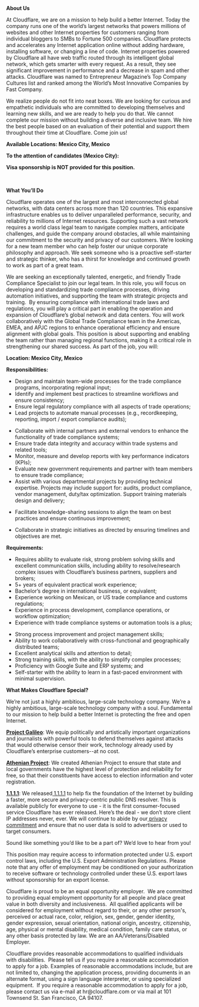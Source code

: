 <div class="content-intro">
	<div><strong>About Us</strong></div>
	<div>
		<p>At Cloudflare, we are on a mission to help build a better Internet. Today the company runs one of the world’s largest networks that powers millions of websites and other Internet properties for customers ranging from individual bloggers to SMBs to Fortune 500 companies. Cloudflare protects and accelerates any Internet application online without adding hardware, installing software, or changing a line of code. Internet properties powered by Cloudflare all have web traffic routed through its intelligent global network, which gets smarter with every request. As a result, they see significant improvement in performance and a decrease in spam and other attacks. Cloudflare was named to Entrepreneur Magazine’s Top Company Cultures list and ranked among the World’s Most Innovative Companies by Fast Company.&nbsp;</p>
		<p><span style="font-weight: 400;">We realize people do not fit into neat boxes. We are looking for curious and empathetic individuals who are committed to developing themselves and learning new skills, and we are ready to help you do that. We cannot complete our mission without building a diverse and inclusive team. We hire the best people based on an evaluation of their potential and support them throughout their time at Cloudflare. Come join us!&nbsp;</span></p>
	</div>
</div>
<p><strong>Available Locations: Mexico City, Mexico</strong></p>
<p><strong>To the attention of candidates (Mexico City):&nbsp;</strong></p>
<p><strong>Visa sponsorship is NOT provided for this position</strong><strong>.</strong></p>
<p>&nbsp;</p>
<p><strong>What You’ll Do</strong></p>
<p>Cloudflare operates one of the largest and most interconnected global networks, with data centers across more than 120 countries. This expansive infrastructure enables us to deliver unparalleled performance, security, and reliability to millions of Internet resources. Supporting such a vast network requires a world class legal team to navigate complex matters, anticipate challenges, and guide the company around obstacles, all while maintaining our commitment to the security and privacy of our customers. We’re looking for a new team member who can help foster our unique corporate philosophy and approach. We seek someone who is a proactive self-starter and strategic thinker, who has a thirst for knowledge and continued growth to work as part of a great team.</p>
<p>We are seeking an exceptionally talented, energetic, and friendly Trade Compliance Specialist to join our legal team. In this role, you will focus on developing and standardizing trade compliance processes, driving automation initiatives, and supporting the team with strategic projects and training.&nbsp; By ensuring compliance with international trade laws and regulations, you will play a critical part in enabling the operation and expansion of Cloudflare’s global network and data centers. You will work collaboratively with the Global Trade Compliance team in the Americas, EMEA, and APJC regions to enhance operational efficiency and ensure alignment with global goals. This position is about supporting and enabling the team rather than managing regional functions, making it a critical role in strengthening our shared success. As part of the job, you will:&nbsp;</p>
<p><strong>Location: Mexico City, Mexico</strong></p>
<p><strong>Responsibilities:</strong></p>
<ul>
	<li>Design and maintain team-wide processes for the trade compliance programs, incorporating regional input;</li>
	<li>Identify and implement best practices to streamline workflows and ensure consistency;</li>
	<li>Ensure legal regulatory compliance with all aspects of trade operations;</li>
	<li>Lead projects to automate manual processes (e.g., recordkeeping, reporting, import / export compliance audits);</li>
</ul>
<ul>
	<li>Collaborate with internal partners and external vendors to enhance the functionality of trade compliance systems;</li>
	<li>Ensure trade data integrity and accuracy within trade systems and related tools;</li>
	<li>Monitor, measure and develop reports with key performance indicators (KPIs);</li>
	<li>Evaluate new government requirements and partner with team members to ensure trade compliance;</li>
	<li>Assist with various departmental projects by providing technical expertise. Projects may include support for: audits, product compliance, vendor management, duty/tax optimization. Support training materials design and delivery;</li>
</ul>
<ul>
	<li>Facilitate knowledge-sharing sessions to align the team on best practices and ensure continuous improvement;</li>
</ul>
<ul>
	<li>Collaborate in strategic initiatives as directed by ensuring timelines and objectives are met.</li>
</ul>
<p><strong>Requirements:</strong></p>
<ul>
	<li>Requires ability to evaluate risk, strong problem solving skills and excellent communication skills, including ability to resolve/research complex issues with Cloudflare’s business partners, suppliers and brokers;</li>
	<li>5+ years of equivalent practical work experience;</li>
	<li>Bachelor’s degree in international business, or equivalent;&nbsp;</li>
	<li>Experience working on Mexican, or US trade compliance and customs regulations;</li>
	<li>Experience in process development, compliance operations, or workflow optimization;</li>
	<li>Experience with trade compliance systems or automation tools is a plus;</li>
</ul>
<ul>
	<li>Strong process improvement and project management skills;</li>
	<li>Ability to work collaboratively with cross-functional and geographically distributed teams;</li>
	<li>Excellent analytical skills and attention to detail;</li>
	<li>Strong training skills, with the ability to simplify complex processes;&nbsp;</li>
	<li>Proficiency with Google Suite and ERP systems; and</li>
	<li>Self-starter with the ability to learn in a fast-paced environment with minimal supervision.</li>
</ul>
<div class="content-conclusion">
	<p><strong>What Makes Cloudflare Special?</strong></p>
	<p><span style="font-weight: 400;">We’re not just a highly ambitious, large-scale technology company. We’re a highly ambitious, large-scale technology company with a soul. Fundamental to our mission to help build a better Internet is protecting the free and open Internet.</span></p>
	<p><a href="https://blog.cloudflare.com/protecting-free-expression-online/"><strong>Project Galileo</strong></a><span style="font-weight: 400;">: We equip politically and artistically important organizations and journalists with powerful tools to defend themselves against attacks that would otherwise censor their work, technology already used by Cloudflare’s enterprise customers--at no cost.</span></p>
	<p><strong><a href="https://www.cloudflare.com/athenian/">Athenian Project</a></strong><span style="font-weight: 400;">: We created Athenian Project to ensure that state and local governments have the highest level of protection and reliability for free, so that their constituents have access to election information and voter registration.</span></p>
	<p><a href="https://1.1.1.1/"><strong>1.1.1.1</strong></a><span style="font-weight: 400;">: We released</span><a href="https://1.1.1.1/"> <span style="font-weight: 400;">1.1.1.1</span></a><span style="font-weight: 400;"> to help fix the foundation of the Internet by building a faster, more secure and privacy-centric public DNS resolver. This is available publicly for everyone to use - it is the first consumer-focused service Cloudflare has ever released. Here’s the deal - we don’t store client IP addresses never, ever. We will continue to abide by our</span><a href="https://developers.cloudflare.com/1.1.1.1/privacy/public-dns-resolver"> privacy commitment</a><span style="font-weight: 400;"> and ensure that no user data is sold to advertisers or used to target consumers.</span></p>
	<p><span style="font-weight: 400;">Sound like something you’d like to be a part of? We’d love to hear from you!</span></p>
	<p><span style="font-weight: 400;">This position may require access to information protected under U.S. export control laws, including the U.S. Export Administration Regulations. Please note that any offer of employment may be conditioned on your authorization to receive software or technology controlled under these U.S. export laws without sponsorship for an export license.</span></p>
	<p><span style="font-weight: 400;">Cloudflare is proud to be an equal opportunity employer. &nbsp;We are committed to providing equal employment opportunity for all people and place great value in both diversity and inclusiveness. &nbsp;All qualified applicants will be considered for employment without regard to their, or any other person's, perceived or actual</span> <span style="font-weight: 400;">race, color, religion, sex, gender, gender identity, gender expression, sexual orientation, national origin, ancestry, citizenship, age, physical or mental disability, medical condition, family care status, or any other basis protected by law. </span><span style="font-weight: 400;">We are an AA/Veterans/Disabled Employer.</span></p>
	<p><span style="font-weight: 400;">Cloudflare provides reasonable accommodations to qualified individuals with disabilities. &nbsp;Please tell us if you require a reasonable accommodation to apply for a job. Examples of reasonable accommodations include, but are not limited to, changing the application process, providing documents in an alternate format, using a sign language interpreter, or using specialized equipment. &nbsp;If you require a reasonable accommodation to apply for a job, please contact us via e-mail at </span><span style="font-weight: 400;">hr@cloudflare.com</span><span style="font-weight: 400;"> or via mail at 101 Townsend St. San Francisco, CA 94107.</span></p>
</div>